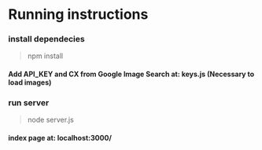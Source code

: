 # Running instructions

### install dependecies

> npm install 

#### Add API_KEY and CX from Google Image Search at: keys.js (Necessary to load images)

### run server

> node server.js 

#### index page at: localhost:3000/